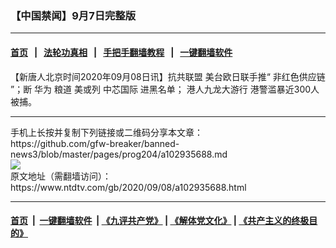 ### 【中国禁闻】9月7日完整版
------------------------

#### [首页](https://github.com/gfw-breaker/banned-news3/blob/master/README.md) &nbsp;&nbsp;|&nbsp;&nbsp; [法轮功真相](https://github.com/begood0513/basic/blob/master/README.md)  &nbsp;&nbsp;|&nbsp;&nbsp; [手把手翻墙教程](https://github.com/gfw-breaker/guides/wiki)  &nbsp;&nbsp;|&nbsp;&nbsp; [一键翻墙软件](https://github.com/gfw-breaker/nogfw/blob/master/README.md)  



<div><div class="post_content" itemprop="articleBody">
 <p>
  【新唐人北京时间2020年09月08日讯】抗共联盟 美台欧日联手推“
  <ok href="https://www.ntdtv.com/gb/非红色供应链.htm">
   非红色供应链
  </ok>
  ”；断
  <ok href="https://www.ntdtv.com/gb/华为.htm">
   华为
  </ok>
  粮道 美或列
  <ok href="https://www.ntdtv.com/gb/中芯国际.htm">
   中芯国际
  </ok>
  进黑名单；
  <ok href="https://www.ntdtv.com/gb/港人九龙大游行.htm">
   港人九龙大游行
  </ok>
  港警滥暴近300人被捕。
 </p>
 <div class="single_ad">
 </div>
</div>
</div>
<hr/>
手机上长按并复制下列链接或二维码分享本文章：<br/>
https://github.com/gfw-breaker/banned-news3/blob/master/pages/prog204/a102935688.md <br/>
<a href='https://github.com/gfw-breaker/banned-news3/blob/master/pages/prog204/a102935688.md'><img src='https://github.com/gfw-breaker/banned-news3/blob/master/pages/prog204/a102935688.md.png'/></a> <br/>
原文地址（需翻墙访问）：https://www.ntdtv.com/gb/2020/09/08/a102935688.html


------------------------
#### [首页](https://github.com/gfw-breaker/banned-news3/blob/master/README.md) &nbsp;|&nbsp; [一键翻墙软件](https://github.com/gfw-breaker/nogfw/blob/master/README.md) &nbsp;| [《九评共产党》](https://github.com/gfw-breaker/9ping.md/blob/master/README.md#九评之一评共产党是什么) | [《解体党文化》](https://github.com/gfw-breaker/jtdwh.md/blob/master/README.md) | [《共产主义的终极目的》](https://github.com/gfw-breaker/gczydzjmd.md/blob/master/README.md)


<img src='http://gfw-breaker.win/banned-news3/pages/prog204/a102935688.md' width='0px' height='0px'/>
